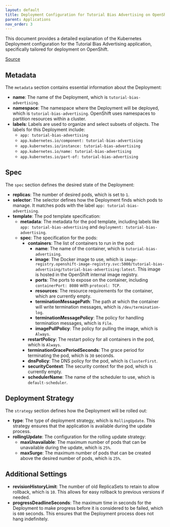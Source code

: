 ```yaml
---
layout: default
title: Deployment Configuration for Tutorial Bias Advertising on OpenShift
parent: Applications
nav_order: 3
---
```


This document provides a detailed explanation of the Kubernetes Deployment configuration for the Tutorial Bias Advertising application, specifically tailored for deployment on OpenShift.

[Source](https://github.com/tosin2013/responsible-ai-ml-pipeline/blob/main/applications/tutorial_bias_advertising/deployment/deployment.yaml)

## Metadata

The `metadata` section contains essential information about the Deployment:

- **name**: The name of the Deployment, which is `tutorial-bias-advertising`.
- **namespace**: The namespace where the Deployment will be deployed, which is `tutorial-bias-advertising`. OpenShift uses namespaces to partition resources within a cluster.
- **labels**: Labels are used to organize and select subsets of objects. The labels for this Deployment include:
  - `app: tutorial-bias-advertising`
  - `app.kubernetes.io/component: tutorial-bias-advertising`
  - `app.kubernetes.io/instance: tutorial-bias-advertising`
  - `app.kubernetes.io/name: tutorial-bias-advertising`
  - `app.kubernetes.io/part-of: tutorial-bias-advertising`

## Spec

The `spec` section defines the desired state of the Deployment:

- **replicas**: The number of desired pods, which is set to `1`.
- **selector**: The selector defines how the Deployment finds which pods to manage. It matches pods with the label `app: tutorial-bias-advertising`.
- **template**: The pod template specification:
  - **metadata**: The metadata for the pod template, including labels like `app: tutorial-bias-advertising` and `deployment: tutorial-bias-advertising`.
  - **spec**: The specification for the pods:
    - **containers**: The list of containers to run in the pod:
      - **name**: The name of the container, which is `tutorial-bias-advertising`.
      - **image**: The Docker image to use, which is `image-registry.openshift-image-registry.svc:5000/tutorial-bias-advertising/tutorial-bias-advertising:latest`. This image is hosted in the OpenShift internal image registry.
      - **ports**: The ports to expose on the container, including `containerPort: 8080` with `protocol: TCP`.
      - **resources**: The resource requirements for the container, which are currently empty.
      - **terminationMessagePath**: The path at which the container will write termination messages, which is `/dev/termination-log`.
      - **terminationMessagePolicy**: The policy for handling termination messages, which is `File`.
      - **imagePullPolicy**: The policy for pulling the image, which is `Always`.
    - **restartPolicy**: The restart policy for all containers in the pod, which is `Always`.
    - **terminationGracePeriodSeconds**: The grace period for terminating the pod, which is `30` seconds.
    - **dnsPolicy**: The DNS policy for the pod, which is `ClusterFirst`.
    - **securityContext**: The security context for the pod, which is currently empty.
    - **schedulerName**: The name of the scheduler to use, which is `default-scheduler`.

## Deployment Strategy

The `strategy` section defines how the Deployment will be rolled out:

- **type**: The type of deployment strategy, which is `RollingUpdate`. This strategy ensures that the application is available during the update process.
- **rollingUpdate**: The configuration for the rolling update strategy:
  - **maxUnavailable**: The maximum number of pods that can be unavailable during the update, which is `25%`.
  - **maxSurge**: The maximum number of pods that can be created above the desired number of pods, which is `25%`.

## Additional Settings

- **revisionHistoryLimit**: The number of old ReplicaSets to retain to allow rollback, which is `10`. This allows for easy rollback to previous versions if needed.
- **progressDeadlineSeconds**: The maximum time in seconds for the Deployment to make progress before it is considered to be failed, which is `600` seconds. This ensures that the Deployment process does not hang indefinitely.

